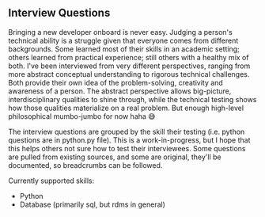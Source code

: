 ## Interview Questions

Bringing a new developer onboard is never easy.  Judging a person's technical ability is a struggle given that everyone
comes from different backgrounds.  Some learned most of their skills in an academic setting; others learned from
practical experience; still others with a healthy mix of both.  I've been interviewed from very different perspectives,
ranging from more abstract conceptual understanding to rigorous technical challenges.  Both provide their own idea of
the problem-solving, creativity and awareness of a person.  The abstract perspective allows big-picture, interdisciplinary
qualities to shine through, while the technical testing shows how those qualities materialize on a real problem.  But enough
high-level philosophical mumbo-jumbo for now haha 😅

The interview questions are grouped by the skill their testing (i.e. python questions are in python.py file).  This is a
work-in-progress, but I hope that this helps others not sure how to test their interviewees.  Some questions are pulled
from existing sources, and some are original, they'll be documented, so breadcrumbs can be followed.

Currently supported skills:
- Python
- Database (primarily sql, but rdms in general)
